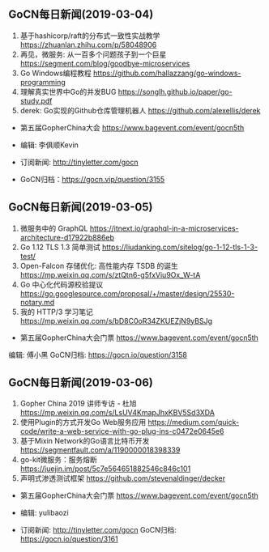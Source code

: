 ## GoCN每日新闻(2019-03-04)

1. 基于hashicorp/raft的分布式一致性实战教学 https://zhuanlan.zhihu.com/p/58048906
2. 再见，微服务: 从一百多个问题孩子到一个巨星 https://segment.com/blog/goodbye-microservices
3. Go Windows编程教程 https://github.com/hallazzang/go-windows-programming
4. 理解真实世界中Go的并发BUG https://songlh.github.io/paper/go-study.pdf
5. derek: Go实现的Github仓库管理机器人 https://github.com/alexellis/derek

* 第五届GopherChina大会 https://www.bagevent.com/event/gocn5th

* 编辑: 李俱顺Kevin
* 订阅新闻: http://tinyletter.com/gocn
* GoCN归档：https://gocn.vip/question/3155


## GoCN每日新闻(2019-03-05)

1. 微服务中的 GraphQL https://itnext.io/graphql-in-a-microservices-architecture-d17922b886eb
2. Go 1.12  TLS 1.3 简单测试 https://liudanking.com/sitelog/go-1-12-tls-1-3-test/
3. Open-Falcon 存储优化: 高性能内存 TSDB 的诞生 https://mp.weixin.qq.com/s/ztQtn6-g5fxViu9Ox_W-tA
4. Go 中心化代码源校验提议 https://go.googlesource.com/proposal/+/master/design/25530-notary.md
5. 我的 HTTP/3 学习笔记 https://mp.weixin.qq.com/s/bD8C0oR34ZKUEZjN9yBSJg

* 第五届GopherChina大会门票 https://www.bagevent.com/event/gocn5th

编辑: 傅小黑
GoCN归档: https://gocn.io/question/3158

## GoCN每日新闻(2019-03-06)

1. Gopher China 2019 讲师专访 - 杜旭 https://mp.weixin.qq.com/s/LsUV4KmapJhxKBV5Sd3XDA
2. 使用Plugin的方式开发Go Web服务应用 https://medium.com/quick-code/write-a-web-service-with-go-plug-ins-c0472e0645e6
3. 基于Mixin Network的Go语言比特币开发 https://segmentfault.com/a/1190000018398339
4. go-kit微服务：服务熔断 https://juejin.im/post/5c7e564651882546c846c101
5. 声明式渗透测试框架 https://github.com/stevenaldinger/decker

* 第五届GopherChina大会门票 https://www.bagevent.com/event/gocn5th

* 编辑: yulibaozi
* 订阅新闻: http://tinyletter.com/gocn
GoCN归档: https://gocn.io/question/3161